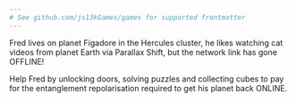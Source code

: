 ```yaml
---
# See github.com/js13kGames/games for supported frontmatter
---
```

Fred lives on planet Figadore in the Hercules cluster, he likes watching cat videos from planet Earth via Parallax Shift, but the network link has gone OFFLINE!

Help Fred by unlocking doors, solving puzzles and collecting cubes to pay for the entanglement repolarisation required to get his planet back ONLINE.